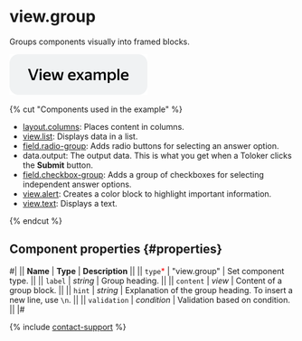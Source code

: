 # view.group

Groups components visually into framed blocks.

[![View example in the sandbox](../_images/buttons/view-example.svg)](https://ya.cc/t/jNlr4klD3twZBC)

{% cut "Components used in the example" %}

- [layout.columns](layout.columns.md): Places content in columns.
- [view.list](view.list.md): Displays data in a list.
- [field.radio-group](field.radio-group.md): Adds radio buttons for selecting an answer option.
- data.output: The output data. This is what you get when a Toloker clicks the **Submit** button.
- [field.checkbox-group](field.checkbox-group.md): Adds a group of checkboxes for selecting independent answer options.
- [view.alert](view.alert.md): Creates a color block to highlight important information.
- [view.text](view.text.md): Displays a text.

{% endcut %}

## Component properties {#properties}

#|
|| **Name** | **Type** | **Description** ||
|| `type`<span style="color: red">\*</span> | "view.group" | Set component type. ||
|| `label` | _string_ | Group heading. ||
|| `content` | _view_ | Content of a group block. ||
|| `hint` | _string_ | Explanation of the group heading. To insert a new line, use `\n`. ||
|| `validation` | _condition_ | Validation based on condition. ||
|#

{% include [contact-support](../_includes/contact-support.md) %}
